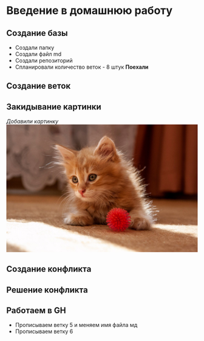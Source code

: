 # Введение в домашнюю работу
## Создание базы
* Создали папку
* Создали файл md
* Создали репозиторий
* Спланировали количество веток - 8 штук
__Поехали__
## Создание веток
## Закидывание картинки
_Добавили картинку_ ![Привет тефтелька](Teftelka.jpg)
## Создание конфликта
## Решение конфликта
## Работаем в GH
* Прописываем ветку 5 и меняем имя файла мд
* Прописываем ветку 6
